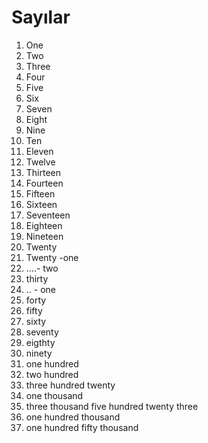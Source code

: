 # Sayılar
1. One
2. Two
3. Three
4. Four
5. Five
6. Six
7. Seven
8. Eight
9. Nine
10. Ten
11. Eleven
12. Twelve
13. Thirteen
14. Fourteen
15. Fifteen
16. Sixteen
17. Seventeen
18. Eighteen
19. Nineteen
20. Twenty
21. Twenty -one
22. ....- two
30. thirty 
31. .. - one
40. forty
50. fifty
60. sixty
70. seventy
80. eigthty 
90. ninety
100. one hundred
200. two hundred
320. three hundred twenty
1000. one thousand
3523. three thousand five hundred twenty three
100000. one hundred thousand
150000. one hundred fifty thousand
